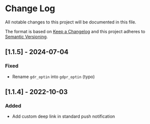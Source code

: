 
# Change Log
All notable changes to this project will be documented in this file.

The format is based on [Keep a Changelog](http://keepachangelog.com/)
and this project adheres to [Semantic Versioning](http://semver.org/).

## [1.1.5] - 2024-07-04

### Fixed
- Rename `gdr_optin` into `gdpr_optin` (typo)

## [1.1.4] - 2022-10-03

### Added
- Add custom deep link in standard push notification
